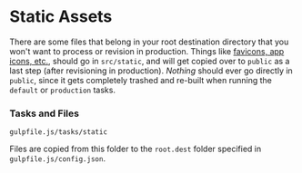 # Static Assets
There are some files that belong in your root destination directory that you won't want to process or revision in production. Things like [favicons, app icons, etc.](http://realfavicongenerator.net/), should go in `src/static`, and will get copied over to `public` as a last step (after revisioning in production). *Nothing* should ever go directly in `public`, since it gets completely trashed and re-built when running the `default` or `production` tasks.

### Tasks and Files
```
gulpfile.js/tasks/static
```

Files are copied from this folder to the `root.dest` folder specified in `gulpfile.js/config.json`.
